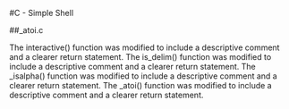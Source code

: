 #C - Simple Shell

##_atoi.c

The interactive() function was modified to include a descriptive comment and a clearer return statement.
The is_delim() function was modified to include a descriptive comment and a clearer return statement.
The _isalpha() function was modified to include a descriptive comment and a clearer return statement.
The _atoi() function was modified to include a descriptive comment and a clearer return statement.
